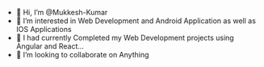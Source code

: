 - 👋 Hi, I’m @Mukkesh-Kumar
- 👀 I’m interested in Web Development and Android Application as well as IOS Applications
- 🌱 I had currently Completed my Web Development projects using  Angular and React...
- 💞️ I’m looking to collaborate on Anything

<!---
Mukkesh-Kumar/Mukkesh-Kumar is a ✨ special ✨ repository because its `README.md` (this file) appears on your GitHub profile.
You can click the Preview link to take a look at your changes.
--->

